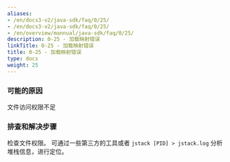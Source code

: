 ```yaml
---
aliases:
- /en/docs3-v2/java-sdk/faq/0/25/
- /en/docs3-v2/java-sdk/faq/0/25/
- /en/overview/mannual/java-sdk/faq/0/25/
description: 0-25 - 加载映射错误
linkTitle: 0-25 - 加载映射错误
title: 0-25 - 加载映射错误
type: docs
weight: 25
---
```








### 可能的原因

文件访问权限不足

### 排查和解决步骤

检查文件权限。
可通过一些第三方的工具或者 `jstack [PID] > jstack.log` 分析堆栈信息，进行定位。
